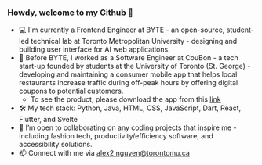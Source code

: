 ### Howdy, welcome to my Github 👋
- 💻 I'm currently a Frontend Engineer at BYTE - an open-source, student-led technical lab at Toronto Metropolitan University -  designing and building user interface for AI web applications. 
- 📱 Before BYTE, I worked as a Software Engineer at CouBon - a tech start-up founded by students at the University of Toronto (St. George) - developing and maintaining a consumer mobile app that helps local restaurants increase traffic during off-peak hours by offering digital coupons to potential customers. 
  - To see the product, please download the app from this [link](https://apps.apple.com/us/app/coubon/id6446301424)
- 🛠 My tech stack: Python, Java, HTML, CSS, JavaScript, Dart, React, Flutter, and Svelte
- 🤝 I’m open to collaborating on any coding projects that inspire me - including fashion tech, productivity/efficiency software, and accessibility solutions.
- 📫 Connect with me via alex2.nguyen@torontomu.ca

<!--
**alexnguyen02/alexnguyen02** is a ✨ _special_ ✨ repository because its `README.md` (this file) appears on your GitHub profile.

Here are some ideas to get you started:

- 💻 I’m currently working as a software engineer at CouBon, a tech start-up found by students at University of Toronto, focusing on developing the mobile application
- 🌱 I’m currently learning Web Development
- 👯 I’m looking to collaborate on any coding projects that inspire me
- 📫 How to reach me: alex2.nguyen@torontomu.ca
- ⚡ Fun fact: I am inspired by fashion, clean technology, and disability-friendly solutions
-->
